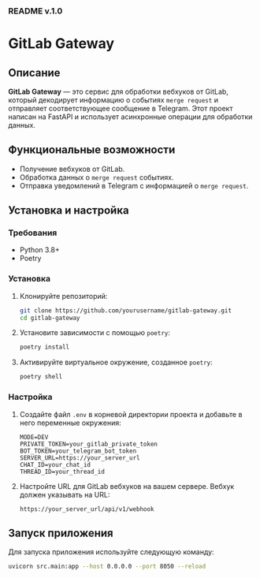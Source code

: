 ### README v.1.0

# GitLab Gateway

## Описание

**GitLab Gateway** — это сервис для обработки вебхуков от GitLab, который декодирует информацию о событиях `merge request` и отправляет соответствующее сообщение в Telegram. Этот проект написан на FastAPI и использует асинхронные операции для обработки данных.

## Функциональные возможности

- Получение вебхуков от GitLab.
- Обработка данных о `merge request` событиях.
- Отправка уведомлений в Telegram с информацией о `merge request`.

## Установка и настройка

### Требования

- Python 3.8+
- Poetry

### Установка

1. Клонируйте репозиторий:

    ```bash
    git clone https://github.com/yourusername/gitlab-gateway.git
    cd gitlab-gateway
    ```

2. Установите зависимости с помощью `poetry`:

    ```bash
    poetry install
    ```

3. Активируйте виртуальное окружение, созданное `poetry`:

    ```bash
    poetry shell
    ```

### Настройка

1. Создайте файл `.env` в корневой директории проекта и добавьте в него переменные окружения:

    ```env
    MODE=DEV
    PRIVATE_TOKEN=your_gitlab_private_token
    BOT_TOKEN=your_telegram_bot_token
    SERVER_URL=https://your_server_url
    CHAT_ID=your_chat_id
    THREAD_ID=your_thread_id
    ```

2. Настройте URL для GitLab вебхуков на вашем сервере. Вебхук должен указывать на URL:

    ```url
    https://your_server_url/api/v1/webhook
    ```

## Запуск приложения

Для запуска приложения используйте следующую команду:

```bash
uvicorn src.main:app --host 0.0.0.0 --port 8050 --reload
```
